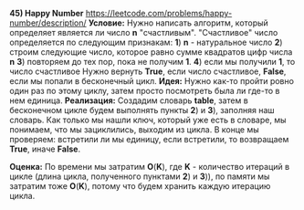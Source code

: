 **45) Happy Number**
https://leetcode.com/problems/happy-number/description/
**Условие:**
Нужно написать алгоритм, который определяет является ли число **n** "счастливым".
"Счастливое" число определяется по следующим признакам:
**1**) **n** - натуральное число
**2**) строим следующие число, которое равно сумме квадратов цифр числа **n**
**3**) повторяем до тех пор, пока не получим **1**.
**4**) если мы получили **1**, то число счастливое
Нужно вернуть **True**, если число счастливое, **False**, если мы попали в бесконечный цикл.
**Идея:**
Нужно как-то пройти ровно один раз по этому циклу, затем просто посмотреть была ли где-то в нем единица.
**Реализация:**
    Создадим словарь **table**, затем в бесконечном цикле будем выполнять пункты **2**) и **3**), заполняя наш словарь. Как только мы нашли ключ, который уже есть в словаре, мы понимаем, что мы зациклились, выходим из цикла. В конце мы проверяем: встретили ли мы единицу, если встретили, то возвращаем **True**, иначе **False**.

**Оценка:**
    По времени мы затратим **O**(**K**), где **K** - количество итераций в цикле (длина цикла, полученного пунктами **2**) и **3**)), по памяти мы затратим тоже **O**(**K**), потому что будем хранить каждую итерацию цикла.
